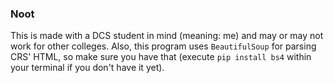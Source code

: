 ### Noot
This is made with a DCS student in mind (meaning: me) and may or may not work for other colleges. Also, this program uses `BeautifulSoup` for parsing CRS' HTML, so make sure you have that (execute `pip install bs4` within your terminal if you don't have it yet).
